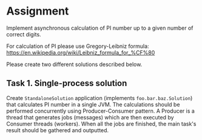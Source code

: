 
# Assignment
Implement asynchronous calculation of PI number up to a given number of correct digits.

For calculation of PI please use Gregory-Leibniz formula:
https://en.wikipedia.org/wiki/Leibniz_formula_for_%CF%80

Please create two different solutions described below.

## Task 1. Single-process solution
Create `StandaloneSolution` application (implements `foo.bar.baz.Solution`) that calculates PI number in a single JVM.
The calculations should be performed concurrently using Producer-Consumer pattern.
A Producer is a thread that generates jobs (messages) which are then executed by Consumer threads (workers).
When all the jobs are finished, the main task's result should be gathered and outputted.

